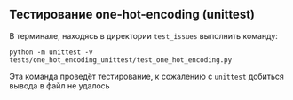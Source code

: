 ## Тестирование one-hot-encoding (unittest)

В терминале, находясь в директории ```test_issues``` выполнить команду:
```
python -m unittest -v tests/one_hot_encoding_unittest/test_one_hot_encoding.py
```
Эта команда проведёт тестирование, к сожалению с ```unittest``` добиться вывода в файл не удалось

